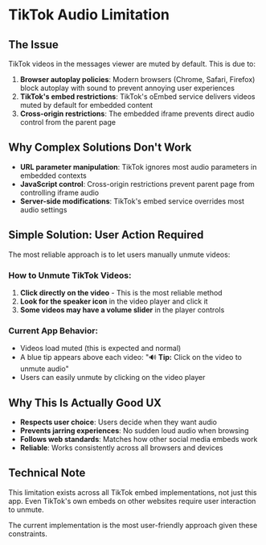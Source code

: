 # TikTok Audio Limitation

## The Issue
TikTok videos in the messages viewer are muted by default. This is due to:

1. **Browser autoplay policies**: Modern browsers (Chrome, Safari, Firefox) block autoplay with sound to prevent annoying user experiences
2. **TikTok's embed restrictions**: TikTok's oEmbed service delivers videos muted by default for embedded content
3. **Cross-origin restrictions**: The embedded iframe prevents direct audio control from the parent page

## Why Complex Solutions Don't Work
- **URL parameter manipulation**: TikTok ignores most audio parameters in embedded contexts
- **JavaScript control**: Cross-origin restrictions prevent parent page from controlling iframe audio
- **Server-side modifications**: TikTok's embed service overrides most audio settings

## Simple Solution: User Action Required
The most reliable approach is to let users manually unmute videos:

### How to Unmute TikTok Videos:
1. **Click directly on the video** - This is the most reliable method
2. **Look for the speaker icon** in the video player and click it
3. **Some videos may have a volume slider** in the player controls

### Current App Behavior:
- Videos load muted (this is expected and normal)
- A blue tip appears above each video: "🔊 **Tip:** Click on the video to unmute audio"
- Users can easily unmute by clicking on the video player

## Why This Is Actually Good UX
- **Respects user choice**: Users decide when they want audio
- **Prevents jarring experiences**: No sudden loud audio when browsing
- **Follows web standards**: Matches how other social media embeds work
- **Reliable**: Works consistently across all browsers and devices

## Technical Note
This limitation exists across all TikTok embed implementations, not just this app. Even TikTok's own embeds on other websites require user interaction to unmute.

The current implementation is the most user-friendly approach given these constraints. 